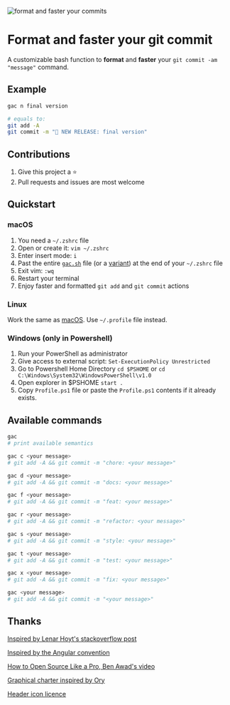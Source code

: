 ![format and faster your commits](static/gac.svg "format and faster your commits")

# Format and faster your git commit

A customizable bash function to **format** and **faster** your `git commit -am "message"` command.

## Example

```bash
gac n final version

# equals to:
git add -A
git commit -m "🚀 NEW RELEASE: final version"
```

## Contributions

1. Give this project a ⭐️
2. Pull requests and issues are most welcome

## Quickstart

### macOS

1. You need a `~/.zshrc` file
2. Open or create it: `vim ~/.zshrc`
3. Enter insert mode: `i`
4. Past the entire [`gac.sh`](gac.sh) file (or a [variant](variant)) at the end of your `~/.zshrc` file
5. Exit vim: `:wq`
6. Restart your terminal
7. Enjoy faster and formatted `git add` and `git commit` actions

### Linux

Work the same as [macOS](#macos). Use `~/.profile` file instead.

### Windows (only in Powershell)

1. Run your PowerShell as administrator
2. Give access to external script: `Set-ExecutionPolicy Unrestricted`
3. Go to Powershell Home Directory `cd $PSHOME` or `cd C:\Windows\System32\WindowsPowerShell\v1.0`
4. Open explorer in $PSHOME `start .`
5. Copy `Profile.ps1` file or paste the `Profile.ps1` contents if it already exists.

## Available commands

```bash
gac
# print available semantics

gac c <your message>
# git add -A && git commit -m "chore: <your message>"

gac d <your message>
# git add -A && git commit -m "docs: <your message>"

gac f <your message>
# git add -A && git commit -m "feat: <your message>"

gac r <your message>
# git add -A && git commit -m "refactor: <your message>"

gac s <your message>
# git add -A && git commit -m "style: <your message>"

gac t <your message>
# git add -A && git commit -m "test: <your message>"

gac x <your message>
# git add -A && git commit -m "fix: <your message>"

gac <your message>
# git add -A && git commit -m "<your message>"
```

## Thanks

[Inspired by Lenar Hoyt's stackoverflow post](https://stackoverflow.com/a/45612441/11692562)

[Inspired by the Angular convention](https://github.com/angular/angular/blob/22b96b9/CONTRIBUTING.md#type)

[How to Open Source Like a Pro, Ben Awad's video](https://youtu.be/MT6M_sqAuZo?t=467)

[Graphical charter inspired by Ory](https://github.com/ory)

[Header icon licence](https://icons8.com/license)
